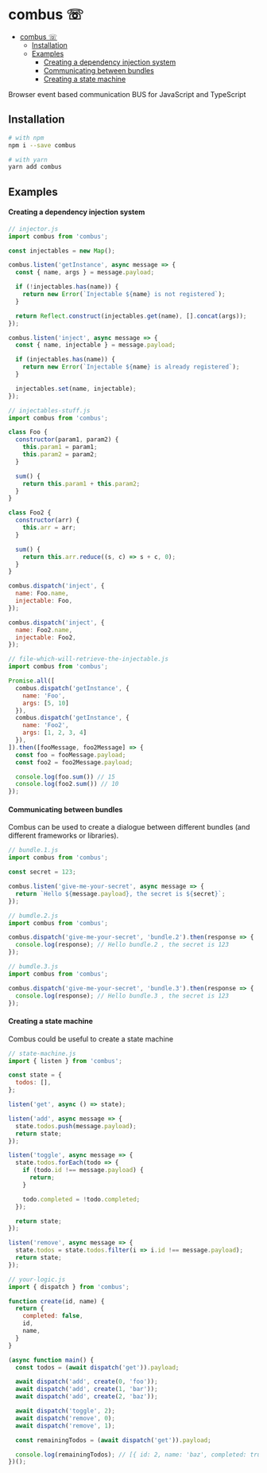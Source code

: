 combus ☏
========

- [combus ☏](#combus-%E2%98%8F)
  - [Installation](#installation)
  - [Examples](#examples)
      - [Creating a dependency injection system](#creating-a-dependency-injection-system)
      - [Communicating between bundles](#communicating-between-bundles)
      - [Creating a state machine](#creating-a-state-machine)

Browser event based communication BUS for JavaScript and TypeScript

## Installation

```bash
# with npm
npm i --save combus

# with yarn
yarn add combus
```

## Examples

#### Creating a dependency injection system

```js
// injector.js
import combus from 'combus';

const injectables = new Map();

combus.listen('getInstance', async message => {
  const { name, args } = message.payload;

  if (!injectables.has(name)) {
    return new Error(`Injectable ${name} is not registered`);
  }

  return Reflect.construct(injectables.get(name), [].concat(args));
});

combus.listen('inject', async message => {
  const { name, injectable } = message.payload;

  if (injectables.has(name)) {
    return new Error(`Injectable ${name} is already registered`);
  }

  injectables.set(name, injectable);
});

// injectables-stuff.js
import combus from 'combus';

class Foo {
  constructor(param1, param2) {
    this.param1 = param1;
    this.param2 = param2;
  }

  sum() {
    return this.param1 + this.param2;
  }
}

class Foo2 {
  constructor(arr) {
    this.arr = arr;
  }

  sum() {
    return this.arr.reduce((s, c) => s + c, 0);
  }
}

combus.dispatch('inject', {
  name: Foo.name,
  injectable: Foo,
});

combus.dispatch('inject', {
  name: Foo2.name,
  injectable: Foo2,
});

// file-which-will-retrieve-the-injectable.js
import combus from 'combus';

Promise.all([
  combus.dispatch('getInstance', {
    name: 'Foo',
    args: [5, 10]
  }),
  combus.dispatch('getInstance', {
    name: 'Foo2',
    args: [1, 2, 3, 4]
  }),
]).then([fooMessage, foo2Message] => {
  const foo = fooMessage.payload;
  const foo2 = foo2Message.payload;

  console.log(foo.sum()) // 15
  console.log(foo2.sum()) // 10
});
```

#### Communicating between bundles

Combus can be used to create a dialogue between different bundles (and different frameworks or libraries).

```js
// bundle.1.js
import combus from 'combus';

const secret = 123;

combus.listen('give-me-your-secret', async message => {
  return `Hello ${message.payload}, the secret is ${secret}`;
});

// bumdle.2.js
import combus from 'combus';

combus.dispatch('give-me-your-secret', 'bundle.2').then(response => {
  console.log(response); // Hello bundle.2 , the secret is 123
});

// bumdle.3.js
import combus from 'combus';

combus.dispatch('give-me-your-secret', 'bundle.3').then(response => {
  console.log(response); // Hello bundle.3 , the secret is 123
});
```

#### Creating a state machine

Combus could be useful to create a state machine

```js
// state-machine.js
import { listen } from 'combus';

const state = {
  todos: [],
};

listen('get', async () => state);

listen('add', async message => {
  state.todos.push(message.payload);
  return state;
});

listen('toggle', async message => {
  state.todos.forEach(todo => {
    if (todo.id !== message.payload) {
      return;
    }

    todo.completed = !todo.completed;
  });

  return state;
});

listen('remove', async message => {
  state.todos = state.todos.filter(i => i.id !== message.payload);
  return state;
});

// your-logic.js
import { dispatch } from 'combus';

function create(id, name) {
  return {
    completed: false,
    id,
    name,
  }
}

(async function main() {
  const todos = (await dispatch('get')).payload;

  await dispatch('add', create(0, 'foo'));
  await dispatch('add', create(1, 'bar'));
  await dispatch('add', create(2, 'baz'));

  await dispatch('toggle', 2);
  await dispatch('remove', 0);
  await dispatch('remove', 1);

  const remainingTodos = (await dispatch('get')).payload;

  console.log(remainingTodos); // [{ id: 2, name: 'baz', completed: true }];
})();
```